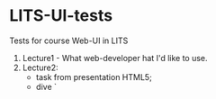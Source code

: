 # LITS-UI-tests
Tests for course Web-UI in LITS

1. Lecture1 - What web-developer hat I'd like to use.
2. Lecture2:
   - task from presentation HTML5;
   - dive
                                            `